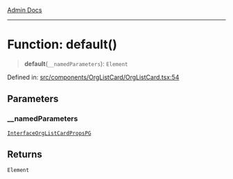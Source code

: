 [Admin Docs](/)

***

# Function: default()

> **default**(`__namedParameters`): `Element`

Defined in: [src/components/OrgListCard/OrgListCard.tsx:54](https://github.com/PalisadoesFoundation/talawa-admin/blob/main/src/components/OrgListCard/OrgListCard.tsx#L54)

## Parameters

### \_\_namedParameters

[`InterfaceOrgListCardPropsPG`](../interfaces/InterfaceOrgListCardPropsPG.md)

## Returns

`Element`
